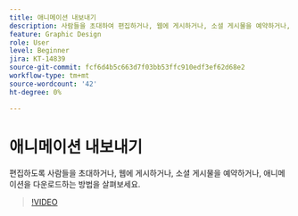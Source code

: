 ```yaml
---
title: 애니메이션 내보내기
description: 사람들을 초대하여 편집하거나, 웹에 게시하거나, 소셜 게시물을 예약하거나, 애니메이션을 다운로드하는 방법을 살펴보세요
feature: Graphic Design
role: User
level: Beginner
jira: KT-14839
source-git-commit: fcf6d4b5c663d7f03bb53ffc910edf3ef62d68e2
workflow-type: tm+mt
source-wordcount: '42'
ht-degree: 0%

---
```


# 애니메이션 내보내기

편집하도록 사람들을 초대하거나, 웹에 게시하거나, 소셜 게시물을 예약하거나, 애니메이션을 다운로드하는 방법을 살펴보세요.

>[!VIDEO](https://video.tv.adobe.com/v/3426985?quality=12&learn=on&hidetitle=true)
